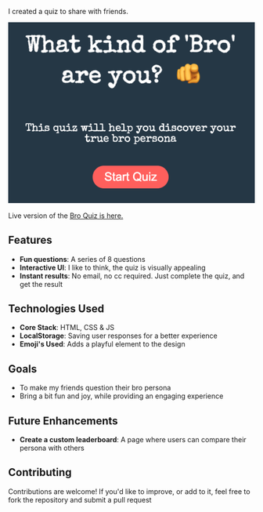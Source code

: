 I created a quiz to share with friends. 

![Bro Quiz from page](images/broQuiz.png)

Live version of the [Bro Quiz is here.](https://what-bro-are-you-quiz.netlify.app/)

## Features 
- **Fun questions**: A series of 8 questions
- **Interactive UI**: I like to think, the quiz is visually appealing
- **Instant results**: No email, no cc required. Just complete the quiz, and get the result

## Technologies Used
- **Core Stack**: HTML, CSS & JS
- **LocalStorage**: Saving user responses for a better experience
- **Emoji's Used**: Adds a playful element to the design

## Goals
- To make my friends question their bro persona
- Bring a bit fun and joy, while providing an engaging experience

## Future Enhancements
- **Create a custom leaderboard**: A page where users can compare their persona with others

## Contributing
Contributions are welcome! If you'd like to improve, or add to it, feel free to fork the repository and submit a pull request

